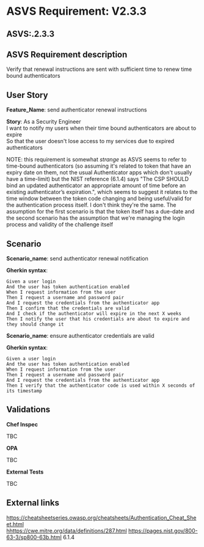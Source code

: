 # ASVS Requirement: V2.3.3

## ASVS:.2.3.3

## ASVS Requirement description

Verify that renewal instructions are sent with sufficient time to renew time bound authenticators

## User Story

**Feature_Name**: send authenticator renewal instructions

**Story**:
As a Security Engineer\
I want to notify my users when their time bound authenticators are about to expire\
So that the user doesn't lose access to my services due to expired authenticators

NOTE: this requirement is somewhat *strange* as ASVS seems to refer to time-bound authenticators (so assuming it's related to token that have an expiry date on them, not the usual Authenticator apps which don't usually have a time-limit) but the NIST reference (6.1.4) says "The CSP SHOULD bind an updated authenticator an appropriate amount of time before an existing authenticator’s expiration.", which seems to suggest it relates to the time window between the token code changing and being useful/valid for the authentication process itself. I don't think they're the same. The assumption for the first scenario is that the token itself has a due-date and the second scenario has the assumption that we're managing the login process and validity of the challenge itself

## Scenario

**Scenario_name**: send authenticator renewal notification

**Gherkin syntax**:

```gherkin
Given a user login
And the user has token authentication enabled
When I request information from the user
Then I request a username and password pair
And I request the credentials from the authenticator app
Then I confirm that the credentials are valid
And I check if the authenticator will expire in the next X weeks
Then I notify the user that his credentials are about to expire and they should change it
```

**Scenario_name**: ensure authenticator credentials are valid

**Gherkin syntax**:

```gherkin
Given a user login
And the user has token authentication enabled
When I request information from the user
Then I request a username and password pair
And I request the credentials from the authenticator app
Then I verify that the authenticator code is used within X seconds of its timestamp
```

## Validations

**Chef Inspec**

TBC

**OPA**

TBC

**External Tests**

TBC

## External links

<https://cheatsheetseries.owasp.org/cheatsheets/Authentication_Cheat_Sheet.html> \
<hhttps://cwe.mitre.org/data/definitions/287.html>
<https://pages.nist.gov/800-63-3/sp800-63b.html> 6.1.4

